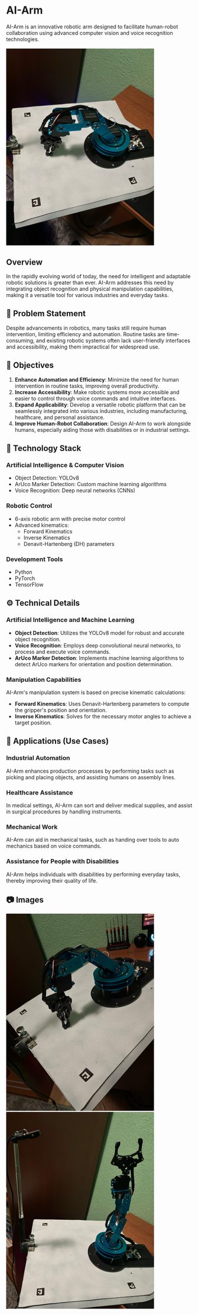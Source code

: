 # AI-Arm

AI-Arm is an innovative robotic arm designed to facilitate human-robot collaboration using advanced computer vision and voice recognition technologies.
<br>
<br>
<img src="./media/arm3.jpg" alt="Image 1" width="400" height="">

## Overview

In the rapidly evolving world of today, the need for intelligent and adaptable robotic solutions is greater than ever. AI-Arm addresses this need by integrating object recognition and physical manipulation capabilities, making it a versatile tool for various industries and everyday tasks.

## 🧐 Problem Statement

Despite advancements in robotics, many tasks still require human intervention, limiting efficiency and automation. Routine tasks are time-consuming, and existing robotic systems often lack user-friendly interfaces and accessibility, making them impractical for widespread use.

## 🎯 Objectives

1. **Enhance Automation and Efficiency**: Minimize the need for human intervention in routine tasks, improving overall productivity.
2. **Increase Accessibility**: Make robotic systems more accessible and easier to control through voice commands and intuitive interfaces.
3. **Expand Applicability**: Develop a versatile robotic platform that can be seamlessly integrated into various industries, including manufacturing, healthcare, and personal assistance.
4. **Improve Human-Robot Collaboration**: Design AI-Arm to work alongside humans, especially aiding those with disabilities or in industrial settings.

## 🧠 Technology Stack

### Artificial Intelligence & Computer Vision
- Object Detection: YOLOv8
- ArUco Marker Detection: Custom machine learning algorithms
- Voice Recognition: Deep neural networks (CNNs)

### Robotic Control
- 6-axis robotic arm with precise motor control
- Advanced kinematics:
  - Forward Kinematics
  - Inverse Kinematics
  - Denavit-Hartenberg (DH) parameters

### Development Tools
- Python
- PyTorch
- TensorFlow

## ⚙️ Technical Details

### Artificial Intelligence and Machine Learning
- **Object Detection**: Utilizes the YOLOv8 model for robust and accurate object recognition.
- **Voice Recognition**: Employs deep convolutional neural networks, to process and execute voice commands.
- **ArUco Marker Detection**: Implements machine learning algorithms to detect ArUco markers for orientation and position determination.

### Manipulation Capabilities
AI-Arm's manipulation system is based on precise kinematic calculations:
- **Forward Kinematics**: Uses Denavit-Hartenberg parameters to compute the gripper's position and orientation.
- **Inverse Kinematics**: Solves for the necessary motor angles to achieve a target position.

## 🚀 Applications (Use Cases)

### Industrial Automation
AI-Arm enhances production processes by performing tasks such as picking and placing objects, and assisting humans on assembly lines.

### Healthcare Assistance
In medical settings, AI-Arm can sort and deliver medical supplies, and assist in surgical procedures by handling instruments.

### Mechanical Work
AI-Arm can aid in mechanical tasks, such as handing over tools to auto mechanics based on voice commands.

### Assistance for People with Disabilities
AI-Arm helps individuals with disabilities by performing everyday tasks, thereby improving their quality of life.

## 📷 Images

<!-- Placeholder for images -->
<img src="./media/arm4.jpg" alt="Image 1" width="400" height="">
 &emsp;&emsp;&emsp;
<img src="./media/arm2.jpg" alt="Image 1" width="400" height="">
